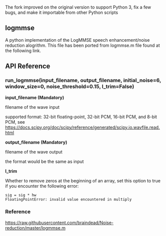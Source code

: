 The fork improved on the original version to support Python 3, fix a few bugs, and make it importable from other Python scripts

## logmmse ##
A python implementation of the LogMMSE speech enhancement/noise reduction alogrithm. This file has been ported from logmmse.m file found at the following link.

## API Reference ##

### run_logmmse(input_filename, output_filename, initial_noise=6, window_size=0, noise_threshold=0.15, l_trim=False) ###

**input_filename (Mandatory)**

filename of the wave input

supported format: 32-bit floating-point, 32-bit PCM, 16-bit PCM, and 8-bit PCM, see https://docs.scipy.org/doc/scipy/reference/generated/scipy.io.wavfile.read.html     

**output_filename (Mandatory)**

filename of the wave output

the format would be the same as input     

**l_trim**

Whether to remove zeros at the beginning of an array, set this option to true if you encounter the following error:
```
sig = sig * hw
FloatingPointError: invalid value encountered in multiply
```

### Reference ###

https://raw.githubusercontent.com/braindead/Noise-reduction/master/logmmse.m

